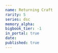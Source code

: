 ```yaml
---
name: Returning Craft
rarity: 5
series: dsc
memory_alpha:
bigbook_tier: -1
in_portal: true
date:
published: true
---
```



